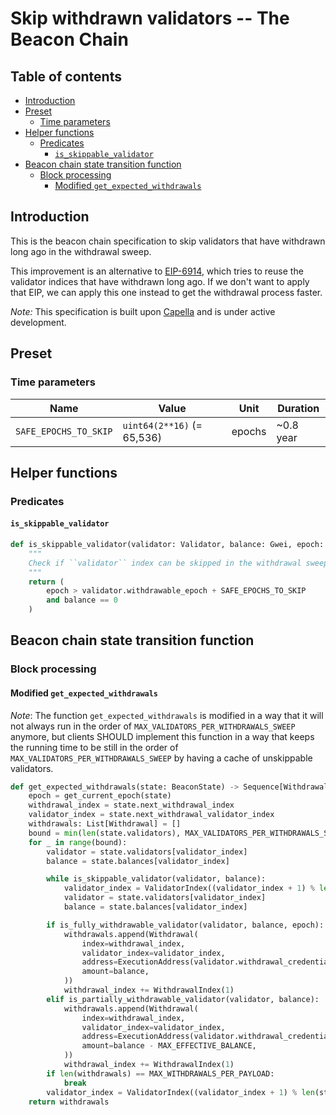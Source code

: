 # Skip withdrawn validators -- The Beacon Chain

## Table of contents

<!-- TOC -->
<!-- START doctoc generated TOC please keep comment here to allow auto update -->
<!-- DON'T EDIT THIS SECTION, INSTEAD RE-RUN doctoc TO UPDATE -->

- [Introduction](#introduction)
- [Preset](#preset)
  - [Time parameters](#time-parameters)
- [Helper functions](#helper-functions)
  - [Predicates](#predicates)
    - [`is_skippable_validator`](#is_skippable_validator)
- [Beacon chain state transition function](#beacon-chain-state-transition-function)
  - [Block processing](#block-processing)
    - [Modified `get_expected_withdrawals`](#modified-get_expected_withdrawals)

<!-- END doctoc generated TOC please keep comment here to allow auto update -->
<!-- /TOC -->

## Introduction

This is the beacon chain specification to skip validators that have withdrawn long ago in the withdrawal sweep.

This improvement is an alternative to [EIP-6914](https://github.com/ethereum/EIPs/pull/6914), which tries to reuse the validator indices that have withdrawn long ago. If we don't want to apply that EIP, we can apply this one instead to get the withdrawal process faster.

*Note:* This specification is built upon [Capella](../../capella/beacon_chain.md) and is under active development.

## Preset

### Time parameters

| Name | Value | Unit | Duration |
| - | - | - | - |
| `SAFE_EPOCHS_TO_SKIP` | `uint64(2**16)` (= 65,536) | epochs | ~0.8 year |

## Helper functions

### Predicates

#### `is_skippable_validator`

```python
def is_skippable_validator(validator: Validator, balance: Gwei, epoch: Epoch) -> bool:
    """
    Check if ``validator`` index can be skipped in the withdrawal sweep.
    """
    return (
        epoch > validator.withdrawable_epoch + SAFE_EPOCHS_TO_SKIP
        and balance == 0
    )
```

## Beacon chain state transition function

### Block processing

#### Modified `get_expected_withdrawals`

*Note*: The function `get_expected_withdrawals` is modified in a way that it will not
always run in the order of `MAX_VALIDATORS_PER_WITHDRAWALS_SWEEP` anymore, but clients
SHOULD implement this function in a way that keeps the running time to be still in the
order of `MAX_VALIDATORS_PER_WITHDRAWALS_SWEEP` by having a cache of unskippable
validators.

```python
def get_expected_withdrawals(state: BeaconState) -> Sequence[Withdrawal]:
    epoch = get_current_epoch(state)
    withdrawal_index = state.next_withdrawal_index
    validator_index = state.next_withdrawal_validator_index
    withdrawals: List[Withdrawal] = []
    bound = min(len(state.validators), MAX_VALIDATORS_PER_WITHDRAWALS_SWEEP)
    for _ in range(bound):
        validator = state.validators[validator_index]
        balance = state.balances[validator_index]

        while is_skippable_validator(validator, balance):
            validator_index = ValidatorIndex((validator_index + 1) % len(state.validators))
            validator = state.validators[validator_index]
            balance = state.balances[validator_index]

        if is_fully_withdrawable_validator(validator, balance, epoch):
            withdrawals.append(Withdrawal(
                index=withdrawal_index,
                validator_index=validator_index,
                address=ExecutionAddress(validator.withdrawal_credentials[12:]),
                amount=balance,
            ))
            withdrawal_index += WithdrawalIndex(1)
        elif is_partially_withdrawable_validator(validator, balance):
            withdrawals.append(Withdrawal(
                index=withdrawal_index,
                validator_index=validator_index,
                address=ExecutionAddress(validator.withdrawal_credentials[12:]),
                amount=balance - MAX_EFFECTIVE_BALANCE,
            ))
            withdrawal_index += WithdrawalIndex(1)
        if len(withdrawals) == MAX_WITHDRAWALS_PER_PAYLOAD:
            break
        validator_index = ValidatorIndex((validator_index + 1) % len(state.validators))
    return withdrawals
```

